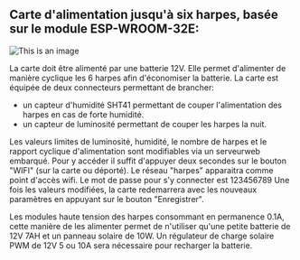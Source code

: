 ## Carte d'alimentation jusqu'à six harpes, basée sur le module ESP-WROOM-32E:

![This is an image](https://github.com/Ratamuse/Testboard_ESP32/blob/master/Pictures/PCB.jpg)


La carte doit être alimenté par une batterie 12V. Elle permet d'alimenter de manière cyclique les 6 harpes afin d'économiser la batterie. 
La carte est équipée de deux connecteurs permettant de brancher:
* un capteur d'humidité SHT41 permettant de couper l'alimentation des harpes en cas de forte humidité.
* un capteur de luminosité permettant de couper les harpes la nuit. 

Les valeurs limites de luminosité, humidité, le nombre de harpes et le rapport cyclique d'alimentation sont modifiables via un serveurweb embarqué. 
Pour y accéder il suffit d'appuyer deux secondes sur le bouton "WIFI" (sur la carte ou déporté). Le réseau "harpes" apparaitra comme point d'accès wifi. Le mot de passe pour s'y connecter est 123456789 
Une fois les valeurs modifiées, la carte redemarrera avec les nouveaux paramètres en appuyant sur le bouton "Enregistrer".

Les modules haute tension des harpes consommant en permanence 0.1A, cette manière de les alimenter permet de n'utiliser qu'une petite batterie de 12V 7AH et un panneau solaire de 10W. Un régulateur de charge solaire PWM de 12V 5 ou 10A sera nécessaire pour recharger la batterie.  


